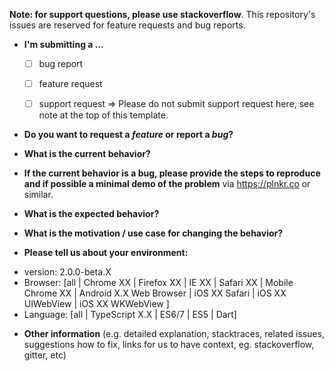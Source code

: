 **Note: for support questions, please use stackoverflow**. This repository's issues are reserved for feature requests and bug reports.

* **I'm submitting a ...**
  - [ ] bug report
  - [ ] feature request
  - [ ] support request => Please do not submit support request here, see note at the top of this template.


* **Do you want to request a *feature* or report a *bug*?**



* **What is the current behavior?**



* **If the current behavior is a bug, please provide the steps to reproduce and if possible a minimal demo of the problem** via
https://plnkr.co or similar.



* **What is the expected behavior?**



* **What is the motivation / use case for changing the behavior?**



* **Please tell us about your environment:**

- version: 2.0.0-beta.X
- Browser: [all | Chrome XX | Firefox XX | IE XX | Safari XX | Mobile Chrome XX | Android X.X Web Browser | iOS XX Safari | iOS XX UIWebView | iOS XX WKWebView ]
- Language: [all | TypeScript X.X | ES6/7 | ES5 | Dart]



* **Other information** (e.g. detailed explanation, stacktraces, related issues, suggestions how to fix, links for us to have context, eg. stackoverflow, gitter, etc)
